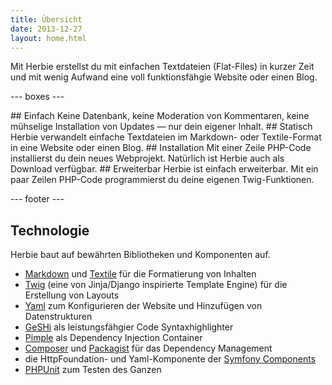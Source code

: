 ```yaml
---
title: Übersicht
date: 2013-12-27
layout: home.html
---
```


Mit Herbie erstellst du mit einfachen Textdateien (Flat-Files) in kurzer Zeit
und mit wenig Aufwand eine voll funktionsfähgie Website oder einen Blog.


--- boxes ---

<box>
## Einfach
Keine Datenbank, keine Moderation von Kommentaren, keine mühselige Installation
von Updates — nur dein eigener Inhalt.
</box>

<box>
## Statisch
Herbie verwandelt einfache Textdateien im Markdown- oder Textile-Format in eine
Website oder einen Blog.
</box>

<box>
## Installation
Mit einer Zeile PHP-Code installierst du dein neues Webprojekt. Natürlich ist
Herbie auch als Download verfügbar.
</box>

<box>
## Erweiterbar
Herbie ist einfach erweiterbar. Mit ein paar Zeilen PHP-Code programmierst du
deine eigenen Twig-Funktionen.
</box>

--- footer ---

## Technologie

Herbie baut auf bewährten Bibliotheken und Komponenten auf.

- [Markdown][1] und [Textile][2] für die Formatierung von Inhalten
- [Twig][3] (eine von Jinja/Django inspirierte Template Engine) für die
  Erstellung von Layouts
- [Yaml][4] zum Konfigurieren der Website und Hinzufügen von Datenstrukturen
- [GeSHi][5] als leistungsfähgier Code Syntaxhighlighter
- [Pimple][6] als Dependency Injection Container
- [Composer][7] und [Packagist][8] für das Dependency Management
- die HttpFoundation- und Yaml-Komponente der [Symfony Components][9]
- [PHPUnit][10] zum Testen des Ganzen

[1]: http://daringfireball.net/projects/markdown/
[2]: http://txstyle.org/article/36/php-textile
[3]: http://twig.sensiolabs.org
[4]: http://www.yaml.org
[5]: http://qbnz.com/highlighter/
[6]: http://pimple.sensiolabs.org
[7]: http://getcomposer.org
[8]: https://packagist.org
[9]: http://symfony.com/doc/current/components/
[10]: http://phpunit.de